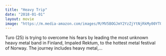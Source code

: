 ```yaml
---
title: "Heavy Trip"
date: "2018-01-01"
layout: movie
image: "https://m.media-amazon.com/images/M/MV5BOGJmY2YzZjYtNjRkMy00YTQ2LWI0YzMtNDgxMmQ3NTVjNWI4XkEyXkFqcGdeQXVyODg5NTg2NDU@._V1_SX300.jpg"
---
```


Turo (25) is trying to overcome his fears by leading the most unknown heavy metal band in Finland, Impaled Rektum, to the hottest metal festival of Norway. The journey includes heavy metal,...
